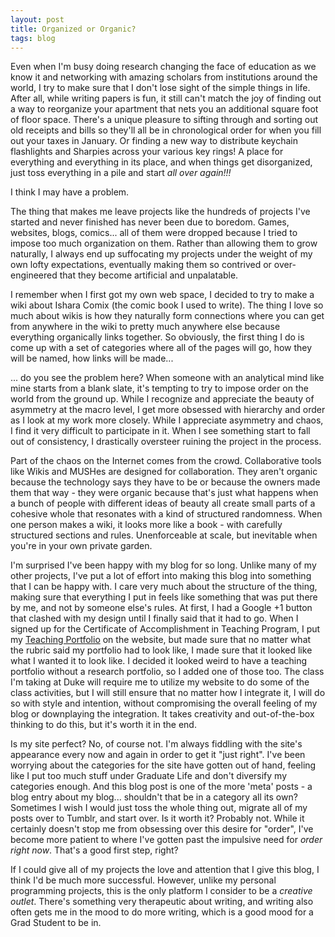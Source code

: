 ```yaml
---
layout: post
title: Organized or Organic?
tags: blog
---
```


Even when I'm busy doing research changing the face of education as we know it and networking with amazing scholars from institutions around the world, I try to make sure that I don't lose sight of the simple things in life. After all, while writing papers is fun, it still can't match the joy of finding out a way to reorganize your apartment that nets you an additional square foot of floor space. There's a unique pleasure to sifting through and sorting out old receipts and bills so they'll all be in chronological order for when you fill out your taxes in January. Or finding a new way to distribute keychain flashlights and Sharpies across your various key rings! A place for everything and everything in its place, and when things get disorganized, just toss everything in a pile and start <em>all over again!!!</em>

I think I may have a problem.

The thing that makes me leave projects like the hundreds of projects I've started and never finished has never been due to boredom. Games, websites, blogs, comics... all of them were dropped because I tried to impose too much organization on them. Rather than allowing them to grow naturally, I always end up suffocating my projects under the weight of my own lofty expectations, eventually making them so contrived or over-engineered that they become artificial and unpalatable.

I remember when I first got my own web space, I decided to try to make a wiki about Ishara Comix (the comic book I used to write). The thing I love so much about wikis is how they naturally form connections where you can get from anywhere in the wiki to pretty much anywhere else because everything organically links together. So obviously, the first thing I do is come up with a set of categories where all of the pages will go, how they will be named, how links will be made...

... do you see the problem here? When someone with an analytical mind like mine starts from a blank slate, it's tempting to try to impose order on the world from the ground up. While I recognize and appreciate the beauty of asymmetry at the macro level, I get more obsessed with hierarchy and order as I look at my work more closely. While I appreciate asymmetry and chaos, I find it very difficult to participate in it. When I see something start to fall out of consistency, I drastically oversteer ruining the project in the process.

Part of the chaos on the Internet comes from the crowd. Collaborative tools like Wikis and MUSHes are designed for collaboration. They aren't organic because the technology says they have to be or because the owners made them that way - they were organic because that's just what happens when a bunch of people with different ideas of beauty all create small parts of a cohesive whole that resonates with a kind of structured randomness. When one person makes a wiki, it looks more like a book - with carefully structured sections and rules. Unenforceable at scale, but inevitable when you're in your own private garden.

I'm surprised I've been happy with my blog for so long. Unlike many of my other projects, I've put a lot of effort into making this blog into something that I can be happy with. I care very much about the structure of the thing, making sure that everything I put in feels like something that was put there by me, and not by someone else's rules. At first, I had a Google +1 button that clashed with my design until I finally said that it had to go. When I signed up for the Certificate of Accomplishment in Teaching Program, I put my <a href="http://isharacomix.org/teaching">Teaching Portfolio</a> on the website, but made sure that no matter what the rubric said my portfolio had to look like, I made sure that it looked like what I wanted it to look like. I decided it looked weird to have a teaching portfolio without a research portfolio, so I added one of those too. The class I'm taking at Duke will require me to utilize my website to do some of the class activities, but I will still ensure that no matter how I integrate it, I will do so with style and intention, without compromising the overall feeling of my blog or downplaying the integration. It takes creativity and out-of-the-box thinking to do this, but it's worth it in the end.

Is my site perfect? No, of course not. I'm always fiddling with the site's appearance every now and again in order to get it "just right". I've been worrying about the categories for the site have gotten out of hand, feeling like I put too much stuff under Graduate Life and don't diversify my categories enough. And this blog post is one of the more 'meta' posts - a blog entry about my blog... shouldn't that be in a category all its own? Sometimes I wish I would just toss the whole thing out, migrate all of my posts over to Tumblr, and start over. Is it worth it? Probably not. While it certainly doesn't stop me from obsessing over this desire for "order", I've become more patient to where I've gotten past the impulsive need for <em>order right now</em>. That's a good first step, right?

If I could give all of my projects the love and attention that I give this blog, I think I'd be much more successful. However, unlike my personal programming projects, this is the only platform I consider to be a <em>creative outlet</em>. There's something very therapeutic about writing, and writing also often gets me in the mood to do more writing, which is a good mood for a Grad Student to be in.

